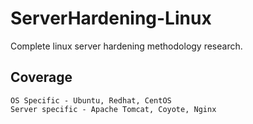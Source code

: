# ServerHardening-Linux
Complete linux server hardening methodology research.
## Coverage
```
OS Specific - Ubuntu, Redhat, CentOS
Server specific - Apache Tomcat, Coyote, Nginx
```
